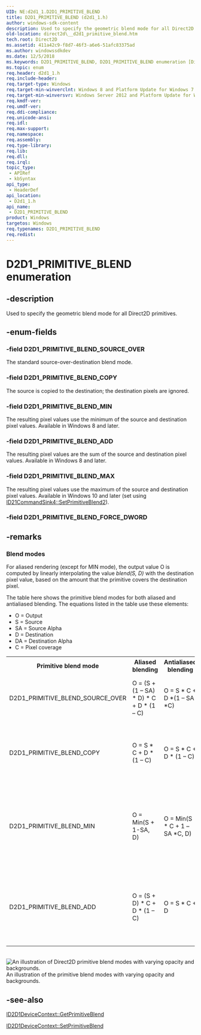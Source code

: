```yaml
---
UID: NE:d2d1_1.D2D1_PRIMITIVE_BLEND
title: D2D1_PRIMITIVE_BLEND (d2d1_1.h)
author: windows-sdk-content
description: Used to specify the geometric blend mode for all Direct2D primitives.
old-location: direct2d\__d2d1_primitive_blend.htm
tech.root: Direct2D
ms.assetid: 411a42c9-f8d7-46f3-a6e6-51afc83375ad
ms.author: windowssdkdev
ms.date: 12/5/2018
ms.keywords: D2D1_PRIMITIVE_BLEND, D2D1_PRIMITIVE_BLEND enumeration [Direct2D], D2D1_PRIMITIVE_BLEND_ADD, D2D1_PRIMITIVE_BLEND_COPY, D2D1_PRIMITIVE_BLEND_MAX, D2D1_PRIMITIVE_BLEND_MIN, D2D1_PRIMITIVE_BLEND_SOURCE_OVER, d2d1_1/D2D1_PRIMITIVE_BLEND, d2d1_1/D2D1_PRIMITIVE_BLEND_ADD, d2d1_1/D2D1_PRIMITIVE_BLEND_COPY, d2d1_1/D2D1_PRIMITIVE_BLEND_MAX, d2d1_1/D2D1_PRIMITIVE_BLEND_MIN, d2d1_1/D2D1_PRIMITIVE_BLEND_SOURCE_OVER, direct2d.__d2d1_primitive_blend
ms.topic: enum
req.header: d2d1_1.h
req.include-header: 
req.target-type: Windows
req.target-min-winverclnt: Windows 8 and Platform Update for Windows 7 [desktop apps \| UWP apps]
req.target-min-winversvr: Windows Server 2012 and Platform Update for Windows Server 2008 R2 [desktop apps \| UWP apps]
req.kmdf-ver: 
req.umdf-ver: 
req.ddi-compliance: 
req.unicode-ansi: 
req.idl: 
req.max-support: 
req.namespace: 
req.assembly: 
req.type-library: 
req.lib: 
req.dll: 
req.irql: 
topic_type:
 - APIRef
 - kbSyntax
api_type:
 - HeaderDef
api_location:
 - D2d1_1.h
api_name:
 - D2D1_PRIMITIVE_BLEND
product: Windows
targetos: Windows
req.typenames: D2D1_PRIMITIVE_BLEND
req.redist: 
---
```


# D2D1_PRIMITIVE_BLEND enumeration


## -description


Used to specify the geometric blend mode for all Direct2D primitives.
      


## -enum-fields




### -field D2D1_PRIMITIVE_BLEND_SOURCE_OVER

The standard source-over-destination blend mode.


### -field D2D1_PRIMITIVE_BLEND_COPY

The source is copied to the destination; the destination pixels are ignored.


### -field D2D1_PRIMITIVE_BLEND_MIN

The resulting pixel values use the minimum of the source and destination pixel values. Available in Windows 8 and later.
            


### -field D2D1_PRIMITIVE_BLEND_ADD

The resulting pixel values are the sum of the source and destination pixel values. Available in Windows 8 and later.
            


### -field D2D1_PRIMITIVE_BLEND_MAX

The resulting pixel values use the maximum of the source and destination pixel values. 
          Available in Windows 10 and later (set using <a href="https://msdn.microsoft.com/20934CEA-2B89-45F5-8E61-CD47C4A9B78F">ID21CommandSink4::SetPrimitiveBlend2</a>).


### -field D2D1_PRIMITIVE_BLEND_FORCE_DWORD




## -remarks



<h3><a id="Blend_modes"></a><a id="blend_modes"></a><a id="BLEND_MODES"></a>Blend modes</h3>
For aliased rendering (except for MIN mode), the output value O is computed by linearly interpolating the value <i>blend(S, D)</i> with the destination pixel value, based on the amount that the primitive covers the destination pixel.
          



The table here shows the primitive blend modes for both aliased and antialiased blending. The equations listed in the table  use these elements:
            <ul>
<li>O = Output</li>
<li>S = Source</li>
<li>SA = Source Alpha</li>
<li>D = Destination</li>
<li>DA = Destination Alpha</li>
<li>C = Pixel coverage</li>
</ul>


<table>
<tr>
<th>Primitive blend mode</th>
<th>Aliased blending</th>
<th>Antialiased blending</th>
<th>Description</th>
</tr>
<tr>
<td>D2D1_PRIMITIVE_BLEND_SOURCE_OVER</td>
<td>O = (S + (1 – SA) * D) * C + D * (1 – C)</td>
<td>O = S * C + D *(1 – SA *C)</td>
<td>The standard source-over-destination blend mode.</td>
</tr>
<tr>
<td>D2D1_PRIMITIVE_BLEND_COPY</td>
<td>O = S * C + D * (1 – C)</td>
<td>O = S * C + D * (1 – C)</td>
<td>The source is copied to the destination; the destination pixels are ignored.</td>
</tr>
<tr>
<td>D2D1_PRIMITIVE_BLEND_MIN</td>
<td>O = Min(S + 1-SA, D) </td>
<td>O = Min(S * C + 1 – SA *C, D)</td>
<td>The resulting pixel values use the minimum of the source and destination pixel values. Available in Windows 8.1 and later.
              </td>
</tr>
<tr>
<td>D2D1_PRIMITIVE_BLEND_ADD</td>
<td>O = (S + D) * C + D * (1 – C)</td>
<td>O = S * C + D</td>
<td>The resulting pixel values are the sum of the source and destination pixel values. Available in Windows 8.1 and later.
              </td>
</tr>
</table>
 

<img alt="An illustration of Direct2D primitive blend modes with varying opacity and backgrounds." src="./images/PrimBlendDemo.png"/>
An illustration of the primitive blend modes with varying opacity and backgrounds.




## -see-also




<a href="https://msdn.microsoft.com/c3d6cfae-5776-4d1d-933b-b94271c431b6">ID2D1DeviceContext::GetPrimitiveBlend</a>



<a href="https://msdn.microsoft.com/be04c9f7-397f-468e-91c0-3b11c68b489f">ID2D1DeviceContext::SetPrimitiveBlend</a>
 

 

